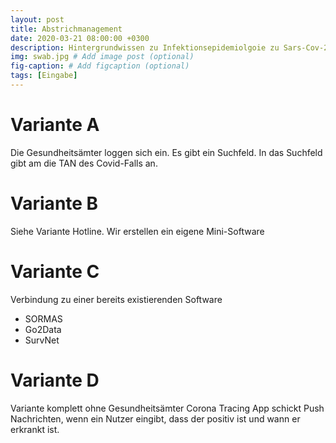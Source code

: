 ```yaml
---
layout: post
title: Abstrichmanagement 
date: 2020-03-21 08:00:00 +0300
description: Hintergrundwissen zu Infektionsepidemiolgoie zu Sars-Cov-2 # Add post description (optional)
img: swab.jpg # Add image post (optional)
fig-caption: # Add figcaption (optional)
tags: [Eingabe]
---
```

# Variante A
Die Gesundheitsämter loggen sich ein. Es gibt ein Suchfeld. In das Suchfeld gibt am die TAN des Covid-Falls an.

# Variante B
Siehe Variante Hotline. Wir erstellen ein eigene Mini-Software

# Variante C
Verbindung zu einer bereits existierenden Software
* SORMAS 
* Go2Data
* SurvNet

# Variante D
Variante komplett ohne Gesundheitsämter
Corona Tracing App schickt Push Nachrichten, wenn ein Nutzer eingibt, dass der positiv ist und wann er erkrankt ist.